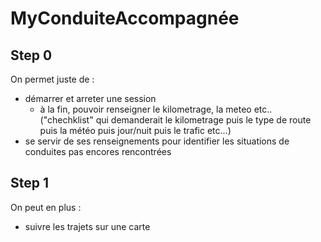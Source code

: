 
# MyConduiteAccompagnée

## Step 0
On permet juste de :
 - démarrer et arreter une session
    - à la fin, pouvoir renseigner le kilometrage, la meteo etc.. ("chechklist" qui demanderait le kilometrage puis le type de route puis la météo puis jour/nuit puis le trafic etc...)
- se servir de ses renseignements pour identifier les situations de conduites pas encores rencontrées 

## Step 1
On peut en plus :
 - suivre les trajets sur une carte
 

